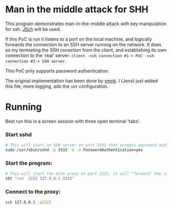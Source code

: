 Man in the middle attack for SHH
======================================

This program demonstrates man-in-the-middle attack with key manipulation for ssh. [JSch](http://www.jcraft.com/jsch/) will be used.

If this PoC is run it listens to a port on the local machine, and logically forwards the connection to an SSH server running on the network. It does so my termiating the SSH conection from the client, and establishing its own connection to the 'real' server:  `client -ssh connection #1-> PoC -ssh connection #2-> SSH server`.

This PoC pnly supports password authentication.

The original implementation has been done by [ymnk](https://github.com/ymnk/man-in-the-middle-attack.git). I (Jens) just added this file, more logging, adn the `sbt` configuration.

Running
============
Best run this in a screen session with three open terminal 'tabs'.

### Start sshd
```bash
# This will start an SSH server on port 3333 that accepts password authentication
sudo /usr/sbin/sshd -p 3333 -d -o PasswordAuthentication=yes
```

### Start the program:

```bash
# This will start the mitm proxy on port 2222, it will "forward" the connection to 127.0.0.1:3333
sbt "run  2222 127.0.0.1 3333"
```

### Connect to the proxy:

```bash
ssh 127.0.0.1 -p2222
```



